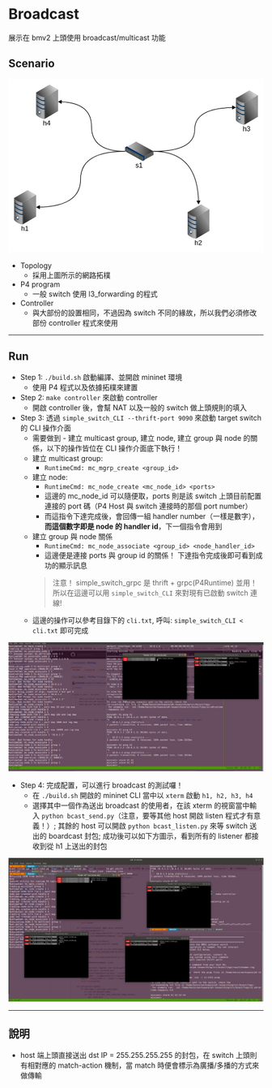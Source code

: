 # Broadcast 

展示在 bmv2 上頭使用 broadcast/multicast 功能

## Scenario

![](res/bcast.png)

* Topology 
    * 採用上圖所示的網路拓樸
* P4 program
    * 一般 switch 使用 l3_forwarding 的程式
* Controller 
    * 與大部份的設置相同，不過因為 switch 不同的緣故，所以我們必須修改部份 controller 程式來使用

---

## Run

* Step 1: `./build.sh` 啟動編譯、並開啟 mininet 環境
    * 使用 P4 程式以及依據拓樸來建置
* Step 2: `make controller` 來啟動 controller
    * 開啟 controller 後，會幫 NAT 以及一般的 switch 做上頭規則的填入
* Step 3: 透過 `simple_switch_CLI --thrift-port 9090` 來啟動 target switch 的 CLI 操作介面
    * 需要做到 - 建立 multicast group, 建立 node, 建立 group 與 node 的關係，以下的操作皆位在 CLI 操作介面底下執行！
    * 建立 multicast group: 
        * `RuntimeCmd: mc_mgrp_create <group_id>`
    * 建立 node: 
        * `RuntimeCmd: mc_node_create <mc_node_id> <ports>`
        * 這邊的 mc_node_id 可以隨便取，ports 則是該 switch 上頭目前配置連接的 port 碼（P4 Host 與 switch 連接時的那個 port number）
        * 而這指令下達完成後，會回傳一組 handler number（一樣是數字），**而這個數字即是 node 的 handler id**，下一個指令會用到
    * 建立 group 與 node 關係
        * `RuntimeCmd: mc_node_associate <group_id> <node_handler_id>` 
        * 這邊便是連接 ports 與 group id 的關係！ 下達指令完成後即可看到成功的顯示訊息
        > 注意！
        > simple_switch_grpc 是 thrift + grpc(P4Runtime) 並用！
        > 所以在這邊可以用 `simple_switch_CLI` 來對現有已啟動 switch 連線!
    * 這邊的操作可以參考目錄下的 `cli.txt`, 呼叫: `simple_switch_CLI < cli.txt` 即可完成 

![](res/bcast_1.png)

* Step 4: 完成配置，可以進行 broadcast 的測試囉！
    * 在 `./build.sh` 開啟的 mininet CLI 當中以 `xterm` 啟動 `h1, h2, h3, h4`
    * 選擇其中一個作為送出 broadcast 的使用者，在該 xterm 的視窗當中輸入 `python bcast_send.py`（注意，要等其他 host 開啟 listen 程式才有意義！）; 其餘的 host 可以開啟 `python bcast_listen.py` 來等 switch 送出的 boardcast 封包; 成功後可以如下方圖示，看到所有的 listener 都接收到從 h1 上送出的封包

![](res/bcast_2.png)


---

## 說明

* host 端上頭直接送出 dst IP = 255.255.255.255 的封包，在 switch 上頭則有相對應的 match-action 機制，當 match 時便會標示為廣播/多播的方式來做傳輸
